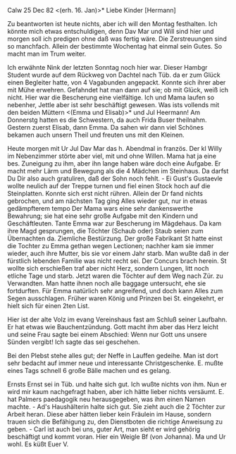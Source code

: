  Calw 25 Dec 82
 <(erh. 16. Jan)>*
Liebe Kinder [Hermann]

Zu beantworten ist heute nichts, aber ich will den Montag festhalten. Ich könnte mich etwas entschuldigen, denn Dav Mar und Will sind hier und morgen soll ich predigen ohne daß was fertig wäre. Die Zerstreuungen sind so manchfach. Allein der bestimmte Wochentag hat einmal sein Gutes. So macht man im Trum weiter.

Ich erwähnte Nink der letzten Sonntag noch hier war. Dieser Hambgr Student wurde auf dem Rückweg von Dachtel nach Tüb. da er zum Glück einen Begleiter hatte, von 4 Vagabunden angepackt. Konnte sich ihrer aber mit Mühe erwehren. Gefahndet hat man dann auf sie; ob mit Glück, weiß ich nicht. 
Hier war die Bescherung eine vielfältige. Ich und Mama laufen so nebenher, Jettle aber ist sehr beschäftigt gewesen. Was ists vollends mit den beiden Müttern <(Emma und Elisab)>* und Jul Heermann! Am Donnerstg hatten es die Schwestern, da auch Frida Buser theilnahm. Gestern zuerst Elisab, dann Emma. Da sahen wir dann viel Schönes bekamen auch unsern Theil und freuten uns mit den Kleinen.

Heute morgen mit Ur Jul Dav Mar das h. Abendmal in französ. Der kl Willy im Nebenzimmer störte aber viel, mit und ohne Willen. Mama hat ja eine bes. Zuneigung zu ihm, aber ihn lange haben wäre doch eine Aufgabe. Er macht mehr Lärm und Bewegung als die 4 Mädchen im Steinhaus. Da darfst Du Dir also auch gratuliren, daß der Sohn noch fehlt. - Ei Gust's Gustaevle wollte neulich auf der Treppe turnen und fiel einen Stock hoch auf die Steinplatten. Konnte sich erst nicht rühren. Allein der Dr fand nichts gebrochen, und am nächsten Tag ging Alles wieder gut, nur in etwas gedämpfterem tempo Der Mama wars eine sehr dankenswerthe Bewahrung; sie hat eine sehr große Aufgabe mit den Kindern und Geschäftleuten. Tante Emma war zur Bescherung im Mägdehaus. Da kam ihre Magd gesprungen, die Töchter (Schaub oder) Staub seien zum Übernachten da. Ziemliche Bestürzung. Der große Fabrikant St hatte einst die Tochter zu Emma gethan wegen Lectionen; nachher kam sie immer wieder, auch ihre Mutter, bis sie vor einem Jahr starb. Man wußte daß in der fürstlich lebenden Familie was nicht recht sei. Der Concurs brach herein. St wollte sich erschießen traf aber nicht Herz, sondern Lungen, litt noch etliche Tage und starb. Jetzt waren die Töchter auf dem Weg nach Zür. zu Verwandten. Man hatte ihnen noch alle baggage untersucht, ehe sie fortdurften. Für Emma natürlich sehr angreifend, und doch kann Alles zum Segen ausschlagen. Früher waren König und Prinzen bei St. eingekehrt, er hielt sich für einen 2ten List.

Hier ist der alte Volz im evang Vereinshaus fast am Schluß seiner Laufbahn. Er hat etwas wie Bauchentzündung. Gott macht ihm aber das Herz leicht und seine Frau sagte bei einem Abschied: Wenn nur Gott uns unsere Sünden vergibt! Ich sagte das sei geschehen.

Bei den Plebst stehe alles gut; der Neffe in Lauffen gedeihe. Man ist dort sehr bedacht auf immer neue und interessante Christgeschenke. E. mußte eines Tags schnell 6 große Bälle machen und es gelang.

Ernsts Ernst sei in Tüb. und halte sich gut. Ich wußte nichts von ihm. Nun er wird mir kaum nachgefragt haben, aber ich hätte lieber nichts versäumt. E. hat Palmers paedagogik neu herausgegeben, was ihm einen Namen machte. - Ad's Haushälterin halte sich gut. Sie zieht auch die 2 Töchter zur Arbeit heran. Diese aber hätten lieber kein Fräulein im Hause, sondern trauen sich die Befähigung zu, den Dienstboten die richtige Anweisung zu geben. - Carl ist auch bei uns, guter Art, man sieht er wird gehörig beschäftigt und kommt voran. Hier ein Weigle Bf (von Johanna). Ma und Ur wohl. Es küßt  Euer V.
